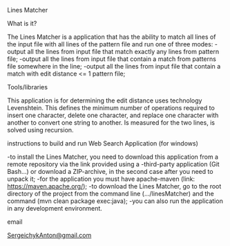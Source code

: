 Lines Matcher

What is it?

The Lines Matcher is a application that has the ability to match all lines of the input file with all lines of the pattern file 
and run one of three modes:
-output all the lines from input file that match exactly any lines from pattern file;
-output all the lines from input file that contain a match from patterns file somewhere in the line;
-output all the lines from input file that contain a match with edit distance <= 1 pattern file;

Tools/libraries

This application is for determining the edit distance uses technology Levenshtein. This defines the minimum number of operations
required to insert one character, delete one character, and replace one character with another to convert one string to another.
Is measured for the two lines, is solved using recursion.

instructions to build and run Web Search Application (for windows)

-to install the Lines Matcher, you need to download this application from a remote repository via the link provided using a 
-third-party application (Git Bash...) or download a ZIP-archive, in the second case after you need to unpack it;
-for the application you must have apache-maven (link: https://maven.apache.org/);
-to download the Lines Matcher, go to the root directory of the project from the command line (.../linesMatcher) and the command (mvn clean package exec:java);
-you can also run the application in any development environment.

email

SergeichykAnton@gmail.com